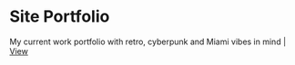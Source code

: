# Site Portfolio
My current work portfolio with retro, cyberpunk and Miami vibes in mind |
<a href="https://midnightroam.github.io/portfolio_site/">View</a>
